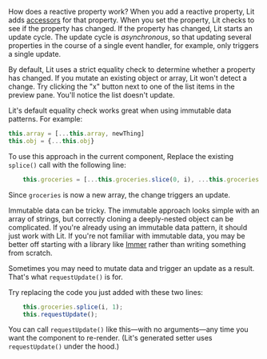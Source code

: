 How does a reactive property work? When you add a reactive property, Lit adds [accessors](https://developer.mozilla.org/en-US/docs/Web/JavaScript/Reference/Operators/Property_accessors) for that property. When you set the property, Lit checks to see if the property has changed. If the property has changed, Lit starts an update cycle.
The update cycle is _asynchronous_, so that updating several properties in the course of a single event handler, for example, only triggers a single update.

By default, Lit uses a strict equality check to determine whether a property has changed. If you mutate an existing object or array, Lit won't detect a change. Try clicking the "x" button next to one of the list items in the preview pane. You'll notice the list doesn't update.

Lit's default equality check works great when using immutable data patterns. For example:

```js
this.array = [...this.array, newThing]
this.obj = {...this.obj}
```

To use this approach in the current component, Replace the existing `splice()` call with the following line:

```ts
    this.groceries = [...this.groceries.slice(0, i), ...this.groceries.slice(i+1)];
```

Since `groceries` is now a new array, the change triggers an update.

<litdev-aside type="info">
<span>Immutable data can be tricky.</span> The immutable approach looks simple with an array of strings, but correctly cloning a deeply-nested object can be complicated. If you're already using an immutable data pattern, it should just work with Lit. If you're not familiar with immutable data, you may be better off starting with a library like <a href="https://immerjs.github.io/immer/">Immer</a> rather than writing something from scratch.
</litdev-aside>

Sometimes you may need to mutate data and trigger an update as a result. That's what `requestUpdate()` is for.

Try replacing the code you just added with these two lines:

```ts
    this.groceries.splice(i, 1);
    this.requestUpdate();
```

You can call `requestUpdate()` like this—with no arguments—any time you want the component to re-render. (Lit's generated setter uses `requestUpdate()` under the hood.)


